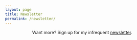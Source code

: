 ```yaml
---
layout: page
title: Newsletter
permalink: /newsletter/
---
```

<p align = center>Want more? Sign up for my infrequent <a href "https://rickjarrell.substack.com/subscribe">newsletter</a>.</p>
